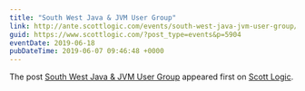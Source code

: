 ```yaml
---
title: "South West Java & JVM User Group"
link: http://ante.scottlogic.com/events/south-west-java-jvm-user-group/
guid: https://www.scottlogic.com/?post_type=events&p=5904
eventDate: 2019-06-18
pubDateTime: 2019-06-07 09:46:48 +0000
---
```


<p>The post <a rel="nofollow" href="http://ante.scottlogic.com/events/south-west-java-jvm-user-group/">South West Java &#038; JVM User Group</a> appeared first on <a rel="nofollow" href="http://ante.scottlogic.com">Scott Logic</a>.</p>